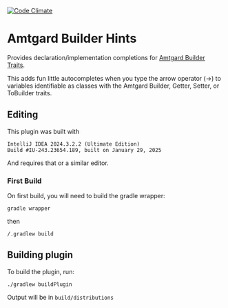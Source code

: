 [![Code Climate](https://codeclimate.com/github/amtgard/amtgard-phpstorm-plugin/badges/gpa.svg)](https://codeclimate.com/github/amtgard/amtgard-phpstorm-plugin)


# Amtgard Builder Hints

Provides declaration/implementation completions for [Amtgard Builder Traits](https://github.com/amtgard/builder-traits).

This adds fun little autocompletes when you type the arrow operator (->) to variables identifiable as classes with 
the Amtgard Builder, Getter, Setter, or ToBuilder traits.

## Editing
This plugin was built with 

```text
IntelliJ IDEA 2024.3.2.2 (Ultimate Edition)
Build #IU-243.23654.189, built on January 29, 2025
```
And requires that or a similar editor.

### First Build
On first build, you will need to build the gradle wrapper:

`gradle wrapper`

then

`/.gradlew build`

## Building plugin

To build the plugin, run:

`./gradlew buildPlugin`

Output will be in `build/distributions`